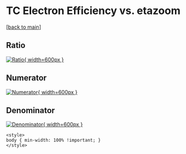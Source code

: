 # TC Electron Efficiency vs. etazoom

[[back to main](./)]



## Ratio

[![Ratio](../mtv/var/TC_11_eff_etazoom.png){ width=600px }](../mtv/var/TC_11_eff_etazoom.pdf)

## Numerator

[![Numerator](../mtv/num/TC_11_eff_etazoom_num0.png){ width=600px }](../mtv/num/TC_11_eff_etazoom_num0.pdf)

## Denominator

[![Denominator](../mtv/den/TC_11_eff_etazoom_den.png){ width=600px }](../mtv/den/TC_11_eff_etazoom_den.pdf)


``` {=html}
<style>
body { min-width: 100% !important; }
</style>
```
